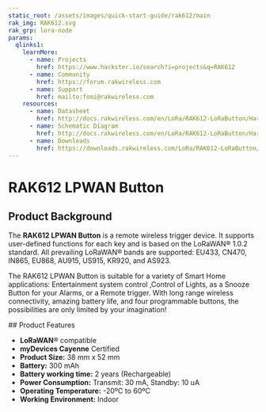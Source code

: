 ```yaml
---
static_root: /assets/images/quick-start-guide/rak612/main
rak_img: RAK612.svg
rak_grp: lora-node
params:
  qlinks1:
    learnMore:
      - name: Projects
        href: https://www.hackster.io/search?i=projects&q=RAK612
      - name: Community
        href: https://forum.rakwireless.com
      - name: Support
        href: mailto:fomi@rakwireless.com
    resources:
      - name: Datasheet
        href: http://docs.rakwireless.com/en/LoRa/RAK612-LoRaButton/Hardware-Specification/RAK_LB801%C2%A0LoRaButton%C2%A0Datasheet%C2%A0V1.0.pdf
      - name: Schematic Diagram
        href: http://docs.rakwireless.com/en/LoRa/RAK612-LoRaButton/Hardware-Specification/RAK_LB801%20LoRaButton%20Schematics_20180328.pdf
      - name: Downloads
        href: https://downloads.rakwireless.com/LoRa/RAK612-LoRaButton/
---
```


# RAK612 LPWAN Button

<rk-img
  :src="`${$frontmatter.static_root}/RAK612.svg`"
  width="60%"
  figure-number="1"
  caption="RAK612 LPWAN Button"
/>

## Product Background

The **RAK612 LPWAN Button** is a remote wireless trigger device. It supports user-defined functions for each key and is based on the LoRaWAN® 1.0.2 standard. All prevailing LoRaWAN® bands are supported: EU433, CN470, IN865, EU868, AU915, US915, KR920, and AS923.

The RAK612 LPWAN Button is suitable for a variety of Smart Home applications: Entertainment system control ,Control of Lights, as a Snooze Button for your Alarms, or a Remote trigger. With long range wireless connectivity, amazing battery life, and four programmable buttons, the possibilities are only limited by your imagination!

<rk-btn
  src="quick-start-guide.html"
  label="Setup your RAK612 LPWAN Button"
/>

<rk-quick-links :params="$page.frontmatter.params.qlinks1" /> 
## Product Features

- **LoRaWAN**® compatible
- **myDevices Cayenne** Certified
- **Product Size:** 38 mm x 52 mm
- **Battery:** 300 mAh
- **Battery working time:** 2 years (Rechargeable)
- **Power Consumption:** Transmit: 30 mA, Standby: 10 uA
- **Operating Temperature:** -20ºC to 60ºC
- **Working Environment:** Indoor
